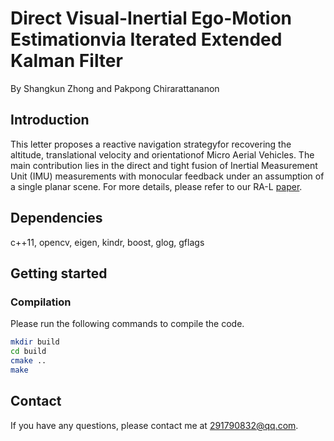 # Direct  Visual-Inertial  Ego-Motion  Estimationvia  Iterated  Extended  Kalman  Filter
By Shangkun Zhong and Pakpong Chirarattananon

## Introduction

This  letter  proposes  a  reactive  navigation  strategyfor recovering the altitude, translational velocity and orientationof  Micro  Aerial  Vehicles.  The  main  contribution  lies  in  the direct  and  tight  fusion  of  Inertial  Measurement  Unit  (IMU) measurements  with  monocular  feedback  under  an  assumption of  a  single  planar  scene.  For more details, please refer to our RA-L [paper]().

## Dependencies
c++11, opencv, eigen, kindr, boost, glog, gflags

## Getting started
### Compilation
Please run the following commands to compile the code.
```bash
mkdir build
cd build
cmake ..
make
```


## Contact

If you have any questions, please contact me at 291790832@qq.com.
